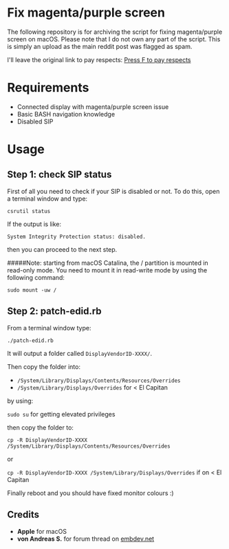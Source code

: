 # Fix magenta/purple screen 

The following repository is for archiving the script for fixing magenta/purple screen on macOS. 
Please note that I do not own any part of the script. This is simply an upload as the main reddit post was flagged as spam. 

I'll leave the original link to pay respects: [Press F to pay respects](https://www.reddit.com/r/hackintosh/comments/atxnev/fixing_purplemagenta_screen_on_a_macoshackintosh/)

# Requirements

- Connected display with magenta/purple screen issue
- Basic BASH navigation knowledge
- Disabled SIP 

# Usage

## Step 1: check SIP status

First of all you need to check if your SIP is disabled or not. To do this, open a terminal window and type:

`csrutil status`

If the output is like:

`System Integrity Protection status: disabled.`

then you can proceed to the next step.

#####Note: starting from macOS Catalina, the / partition is mounted in read-only mode. You need to mount it in read-write mode by using the following command:

`sudo mount -uw /`

## Step 2: patch-edid.rb
From a terminal window type: 

`./patch-edid.rb`

It will output a folder called `DisplayVendorID-XXXX/`.

Then copy the folder into:

- `/System/Library/Displays/Contents/Resources/Overrides` 
- `/System/Library/Displays/Overrides` for < El Capitan

by using:

`sudo su` for getting elevated privileges

then copy the folder to:


`cp -R DisplayVendorID-XXXX /System/Library/Displays/Contents/Resources/Overrides`

or 

`cp -R DisplayVendorID-XXXX /System/Library/Displays/Overrides` if on < El Capitan

Finally reboot and you should have fixed monitor colours :)

## Credits

* **Apple** for macOS
* **von Andreas S.** for forum thread on [embdev.net](https://embdev.net/topic/284710)



